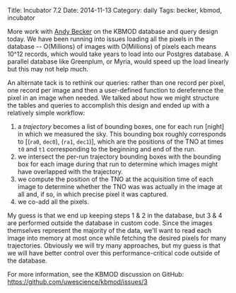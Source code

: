 Title: Incubator 7.2
Date: 2014-11-13
Category: daily
Tags: becker, kbmod, incubator

More work with [Andy Becker](http://www.astro.washington.edu/users/becker/)  on the KBMOD database and query design today. We have been running into issues loading all the pixels in the database -- O(Millions) of images with O(Millions) of pixels each means 10^12 records, which would take years to load into our Postgres database. A parallel database like Greenplum, or Myria, would speed up the load linearly but this may not help much.

An alternate tack is to rethink our queries: rather than one record per pixel, one record per image and then a user-defined function to dereference the pixel in an image when needed. We talked about how we might structure the tables and queries to accomplish this design and ended up with a relatively simple workflow:

1. a *trajectory* becomes a list of bounding boxes, one for each run [night] in which we measured the sky. This bounding box roughly corresponds to [(`ra0`, `dec0`), (`ra1`, `dec1`)], which are the positions of the TNO at times `t0` and `t1` corresponding to the beginning and end of the run.
2. we intersect the per-run trajectory bounding boxes with the bounding box for each image during that run to determine which images might have overlapped with the trajectory.
3. we compute the position of the TNO at the acquisition time of each image to determine whether the TNO was was actually in the image at all and, if so, in which precise pixel it was captured.
4. we co-add all the pixels.

My guess is that we end up keeping steps 1 & 2 in the database, but 3 & 4 are performed outside the database in custom code. Since the images themselves represent the majority of the data, we'll want to read each image into memory at most once while fetching the desired pixels for many trajectories. Obviously we will try many approaches, but my guess is that we will have better control over this performance-critical code outside of the database.

For more information, see the KBMOD discussion on GitHub: <https://github.com/uwescience/kbmod/issues/3>